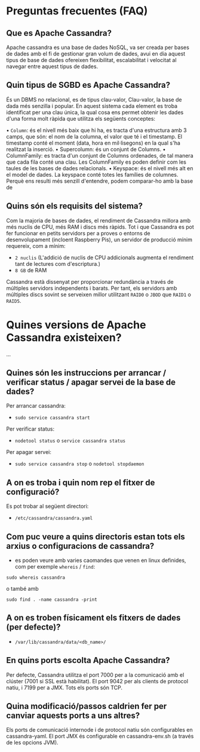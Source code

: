 # Preguntas frecuentes (FAQ)

## Que es Apache Cassandra?

Apache cassandra es una base de dades NoSQL, va ser creada per bases de dades amb el fi de gestionar gran volum de dades, 
avui en dia aquest tipus de base de dades ofereixen flexibilitat, escalabilitat i velocitat al navegar entre aquest tipus de dades.

## Quin tipus de SGBD es Apache Cassandra?

És un DBMS no relacional, es de tipus clau-valor, Clau-valor, la base de dada més senzilla i popular. En aquest sistema cada element es troba identificat per una clau única, la qual cosa ens permet obtenir les dades d'una forma molt ràpida que utilitza els següents conceptes:

• `Column`: és el nivell més baix que hi ha, es tracta d'una estructura amb 3 camps, que són: el nom de la columna, el valor que té i el timestamp. El timestamp conté el moment (data, hora en mil·lisegons) en la qual s'ha realitzat la inserció. 
• Supercolumn: és un conjunt de Columns. 
• ColumnFamily: es tracta d'un conjunt de Columns ordenades, de tal manera que cada fila conté una clau. Les ColumnFamily es poden definir com les taules de les bases de dades relacionals. 
• Keyspace: és el nivell més alt en el model de dades. La keyspace conté totes les famílies de columnes. Perquè ens resulti més senzill d'entendre, podem comparar-ho amb la base de 

## Quins són els requisits del sistema?

Com la majoria de bases de dades, el rendiment de Cassandra millora amb més nuclis de CPU, més RAM i discs més ràpids. 
Tot i que Cassandra es pot fer funcionar en petits servidors per a proves o entorns de desenvolupament (incloent Raspberry Pis), 
un servidor de producció mínim requereix, com a mínim: 

- `2 nuclis` (L'addició de nuclis de CPU addicionals augmenta el rendiment tant de lectures com d'escriptura.)
- `8 GB` de RAM

Cassandra està dissenyat per proporcionar redundància a través de múltiples servidors independents i barats. 
Per tant, els servidors amb múltiples discs sovint se serveixen millor utilitzant `RAID0` o `JBOD` que `RAID1` o `RAID5`.

# Quines versions de Apache Cassandra existeixen?

...

## Quines són les instruccions per arrancar / verificar status / apagar servei de la base de dades?

Per arrancar cassandra:
- `sudo service cassandra start`

Per verificar status:
- `nodetool status` o `service cassandra status`

Per apagar servei:
- `sudo service cassandra stop` o `nodetool stopdaemon`

## A on es troba i quin nom rep el fitxer de configuració?

Es pot trobar al següent directori:
- `/etc/cassandra/cassandra.yaml`

## Com puc veure a quins directoris estan tots els arxius o configuracions de cassandra?
- es poden veure amb varies caomandes que venen en linux definides, com per exemple `whereis` / `find`:
```
sudo whereis cassandra
``` 
o també amb 
```
sudo find . -name cassandra -print
```
## A on es troben físicament els fitxers de dades (per defecte)?

- `/var/lib/cassandra/data/<db_name>/`

## En quins ports escolta Apache Cassandra?

Per defecte, Cassandra utilitza el port 7000 per a la comunicació amb el clúster (7001 si SSL està habilitat).
El port 9042 per als clients de protocol natiu, i 7199 per a JMX. 
Tots els ports són TCP.


## Quina modificació/passos caldrien fer per canviar aquests ports a uns altres?

Els ports de comunicació internode i de protocol natiu són configurables en cassandra-yaml. 
El port JMX és configurable en cassandra-env.sh (a través de les opcions JVM).
